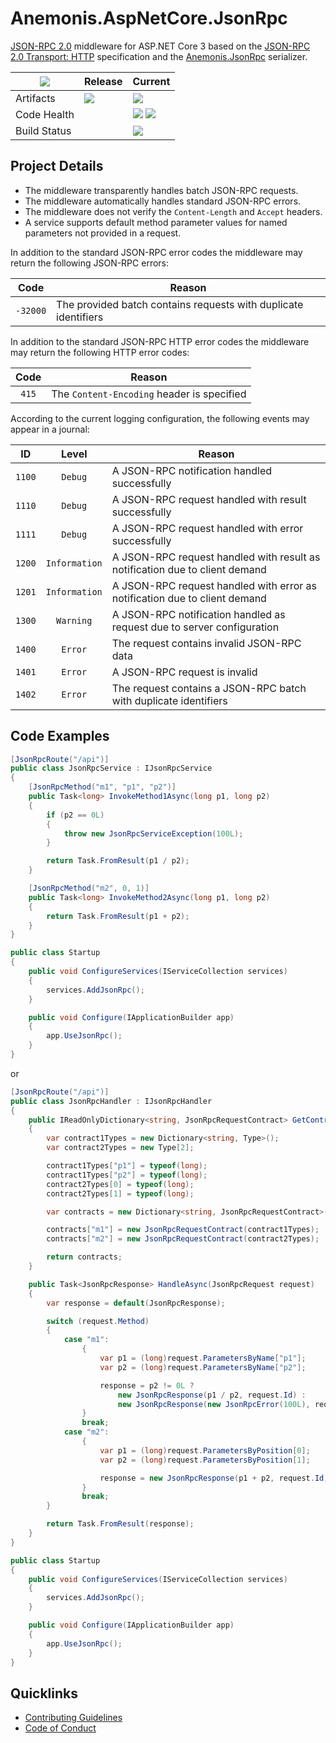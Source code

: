 # Anemonis.AspNetCore.JsonRpc

[JSON-RPC 2.0](http://www.jsonrpc.org/specification) middleware for ASP.NET Core 3 based on the [JSON-RPC 2.0 Transport: HTTP](https://www.simple-is-better.org/json-rpc/transport_http.html) specification and the [Anemonis.JsonRpc](https://github.com/alexanderkozlenko/json-rpc)
 serializer.

| [![](https://img.shields.io/gitter/room/nwjs/nw.js.svg?style=flat-square)](https://gitter.im/anemonis/aspnetcore-json-rpc) | Release | Current |
|---|---|---|
| Artifacts | [![](https://img.shields.io/nuget/vpre/Anemonis.AspNetCore.JsonRpc.svg?style=flat-square)](https://www.nuget.org/packages/Anemonis.AspNetCore.JsonRpc) | [![](https://img.shields.io/myget/alexanderkozlenko/vpre/Anemonis.AspNetCore.JsonRpc.svg?label=myget&style=flat-square)](https://www.myget.org/feed/alexanderkozlenko/package/nuget/Anemonis.AspNetCore.JsonRpc) |
| Code Health | | [![](https://img.shields.io/sonar/coverage/aspnetcore-json-rpc?format=long&server=https%3A%2F%2Fsonarcloud.io&style=flat-square)](https://sonarcloud.io/component_measures?id=aspnetcore-json-rpc&metric=coverage&view=list) [![](https://img.shields.io/sonar/violations/aspnetcore-json-rpc?format=long&server=https%3A%2F%2Fsonarcloud.io&style=flat-square)](https://sonarcloud.io/project/issues?id=aspnetcore-json-rpc&resolved=false) |
| Build Status | | [![](https://img.shields.io/azure-devops/build/alexanderkozlenko/github-pipelines/4?label=main&style=flat-square)](https://dev.azure.com/alexanderkozlenko/github-pipelines/_build?definitionId=4&_a=summary) |

## Project Details

- The middleware transparently handles batch JSON-RPC requests.
- The middleware automatically handles standard JSON-RPC errors.
- The middleware does not verify the `Content-Length` and `Accept` headers.
- A service supports default method parameter values for named parameters not provided in a request.

In addition to the standard JSON-RPC error codes the middleware may return the following JSON-RPC errors:

| Code | Reason |
| :---: | --- |
| `-32000` | The provided batch contains requests with duplicate identifiers |

In addition to the standard JSON-RPC HTTP error codes the middleware may return the following HTTP error codes:

| Code | Reason |
| :---: | --- |
| `415` | The `Content-Encoding` header is specified |

According to the current logging configuration, the following events may appear in a journal:

| ID | Level | Reason |
| :---: | :---: | --- |
| `1100` | `Debug` | A JSON-RPC notification handled successfully |
| `1110` | `Debug` | A JSON-RPC request handled with result successfully |
| `1111` | `Debug` | A JSON-RPC request handled with error successfully |
| `1200` | `Information` | A JSON-RPC request handled with result as notification due to client demand |
| `1201` | `Information` | A JSON-RPC request handled with error as notification due to client demand |
| `1300` | `Warning` | A JSON-RPC notification handled as request due to server configuration |
| `1400` | `Error` | The request contains invalid JSON-RPC data |
| `1401` | `Error` | A JSON-RPC request is invalid |
| `1402` | `Error` | The request contains a JSON-RPC batch with duplicate identifiers |

## Code Examples

```cs
[JsonRpcRoute("/api")]
public class JsonRpcService : IJsonRpcService
{
    [JsonRpcMethod("m1", "p1", "p2")]
    public Task<long> InvokeMethod1Async(long p1, long p2)
    {
        if (p2 == 0L)
        {
            throw new JsonRpcServiceException(100L);
        }

        return Task.FromResult(p1 / p2);
    }

    [JsonRpcMethod("m2", 0, 1)]
    public Task<long> InvokeMethod2Async(long p1, long p2)
    {
        return Task.FromResult(p1 + p2);
    }
}

public class Startup
{
    public void ConfigureServices(IServiceCollection services)
    {
        services.AddJsonRpc();
    }

    public void Configure(IApplicationBuilder app)
    {
        app.UseJsonRpc();
    }
}
```
or
```cs
[JsonRpcRoute("/api")]
public class JsonRpcHandler : IJsonRpcHandler
{
    public IReadOnlyDictionary<string, JsonRpcRequestContract> GetContracts()
    {
        var contract1Types = new Dictionary<string, Type>();
        var contract2Types = new Type[2];

        contract1Types["p1"] = typeof(long);
        contract1Types["p2"] = typeof(long);
        contract2Types[0] = typeof(long);
        contract2Types[1] = typeof(long);

        var contracts = new Dictionary<string, JsonRpcRequestContract>();

        contracts["m1"] = new JsonRpcRequestContract(contract1Types);
        contracts["m2"] = new JsonRpcRequestContract(contract2Types);

        return contracts;
    }

    public Task<JsonRpcResponse> HandleAsync(JsonRpcRequest request)
    {
        var response = default(JsonRpcResponse);

        switch (request.Method)
        {
            case "m1":
                {
                    var p1 = (long)request.ParametersByName["p1"];
                    var p2 = (long)request.ParametersByName["p2"];

                    response = p2 != 0L ?
                        new JsonRpcResponse(p1 / p2, request.Id) :
                        new JsonRpcResponse(new JsonRpcError(100L), request.Id);
                }
                break;
            case "m2":
                {
                    var p1 = (long)request.ParametersByPosition[0];
                    var p2 = (long)request.ParametersByPosition[1];

                    response = new JsonRpcResponse(p1 + p2, request.Id);
                }
                break;
        }

        return Task.FromResult(response);
    }
}

public class Startup
{
    public void ConfigureServices(IServiceCollection services)
    {
        services.AddJsonRpc();
    }

    public void Configure(IApplicationBuilder app)
    {
        app.UseJsonRpc();
    }
}
```

## Quicklinks

- [Contributing Guidelines](./CONTRIBUTING.md)
- [Code of Conduct](./CODE_OF_CONDUCT.md)
